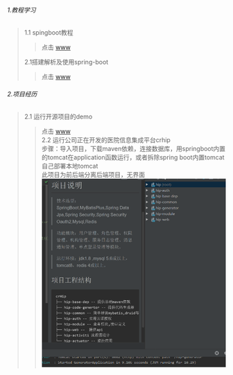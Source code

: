 ###### 1.教程学习
> 1.1 spingboot教程
>> 点击 [www](./spingboot教程学习.md)  
>
> 2.1搭建解析及使用spring-boot  
>> 点击 [www](SpringBoot快速搭建解析及使用.md)
###### 2.项目经历
> 2.1 运行开源项目的demo
>>点击 [www](./运行开源项目的maven_demo.md)  
> 2.2 运行公司正在开发的医院信息集成平台crhip  
>> 步骤：导入项目，下载maven依赖，连接数据库，用springboot内置的tomcat在application函数运行，或者拆除spring boot内置tomcat自己部署本地tomcat  
> 此项目为前后端分离后端项目，无界面
> ![](./pic/crhip.png)